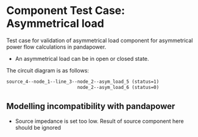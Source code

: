 <!--
SPDX-FileCopyrightText: Contributors to the Power Grid Model project <powergridmodel@lfenergy.org>

SPDX-License-Identifier: MPL-2.0
-->

# Component Test Case: Asymmetrical load

Test case for validation of asymmetrical load component for asymmetrical power flow calculations in pandapower.

- An asymmetrical load can be in open or closed state.

The circuit diagram is as follows:

```txt
source_4--node_1--line_3--node_2--asym_load_5 (status=1)
                          node_2--asym_load_6 (status=0)
```

## Modelling incompatibility with pandapower

- Source impedance is set too low. Result of source component here should be ignored
